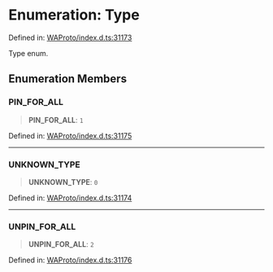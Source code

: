 # Enumeration: Type

Defined in: [WAProto/index.d.ts:31173](https://github.com/Fokusdotid/bail/blob/a029a4f9908cd3806112e8438f5a31dda1376b84/WAProto/index.d.ts#L31173)

Type enum.

## Enumeration Members

### PIN\_FOR\_ALL

> **PIN\_FOR\_ALL**: `1`

Defined in: [WAProto/index.d.ts:31175](https://github.com/Fokusdotid/bail/blob/a029a4f9908cd3806112e8438f5a31dda1376b84/WAProto/index.d.ts#L31175)

***

### UNKNOWN\_TYPE

> **UNKNOWN\_TYPE**: `0`

Defined in: [WAProto/index.d.ts:31174](https://github.com/Fokusdotid/bail/blob/a029a4f9908cd3806112e8438f5a31dda1376b84/WAProto/index.d.ts#L31174)

***

### UNPIN\_FOR\_ALL

> **UNPIN\_FOR\_ALL**: `2`

Defined in: [WAProto/index.d.ts:31176](https://github.com/Fokusdotid/bail/blob/a029a4f9908cd3806112e8438f5a31dda1376b84/WAProto/index.d.ts#L31176)
